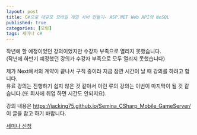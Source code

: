 ```yaml
---
layout: post
title: C#으로 대규모 모바일 게임 서버 만들기- ASP.NET Web API와 NoSQL
published: true
categories: [모임]
tags: 세미나 c#
---
```

작년에 할 예정이었던 강의이었지만 수강자 부족으로 열리지 못했습니다.  
(작년에 하반기 예정했던 강의가 수강자 부족으로 모두 열리지 못했습니다)  
  
제가 Next에서의 계약이 끝나서 구직 중이라 지금 잠깐 시간이 날 때 강의를 하려고 합니다.  
유료 강의는 진행하기 쉽지 않은 것 같아서 이런 류의 강의는 이번이 마지막이 될 것 같습니다.(또 회사에 취업 하면 시간도 안되지요).  
  
강의 내용은 https://jacking75.github.io/Semina_CSharp_Mobile_GameServer/  이 글을 참고 하기 바랍니다.  
  
[세미나 신청](https://onoffmix.com/event/126183)  
  
